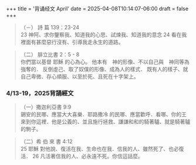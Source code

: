 +++
title = '背诵经文 April'
date = 2025-04-08T10:14:07-06:00
draft = false
+++

>（－）
詩 篇 139：23-24   
23 神阿、求你鑒察我、知道我的心思、試煉我、知道我的意念
24 看在我裡面有甚麼惡行沒有、引導我走永生的道路。
   
>（二）
腓立比書 2：5 - 8  
你們當以基督 耶穌 的心為心。
他本有　神的形像、不以自己與　神同等為強奪的．
反倒虛己、取了奴僕的形像、成為人的樣式．
既有人的樣子、就自己卑微、存心順服、以至於死、且死在十字架上。 

### 4/13-19，2025背誦經文

>（一）撒迦利亞書 9:9  
錫安的民哪、應當大大喜樂．耶路撒冷 的民哪、應當歡呼．看哪、你的王來到你這裡．他是公義的、並且施行拯救、謙謙和和的騎著驢、就是騎著驢的駒子。
     
>（二）希 伯 來 書 4:12  
25 耶穌 對他說、復活在我、生命也在我．信我的人、雖然死了、也必復活．
26 凡活著信我的人、必永遠不死。你信這話麼。
